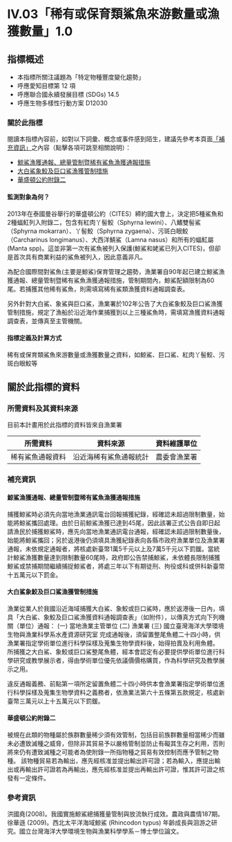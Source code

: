 # IV.03「稀有或保育類鯊魚來游數量或漁獲數量」1.0


## 指標概述

* 本指標所關注議題為「特定物種豐度變化趨勢」
* 呼應愛知目標第 12 項
* 呼應聯合國永續發展目標 (SDGs) 14.5
* 呼應生物多樣性行動方案 D12030

<script type="text/javascript" src="http://cdn.mathjax.org/mathjax/latest/MathJax.js?config=TeX-AMS-MML_HTMLorMML"></script>


### 關於此指標

閱讀本指標內容前，如對以下詞彙、概念或事件感到陌生，建議先參考本頁面[「補充資訊」](#補充資訊)之內容（點擊各項可跳至相關說明）：

* [鯨鯊漁獲通報、總量管制暨稀有鯊魚漁獲通報措施](#鯨鯊漁獲通報、總量管制暨稀有鯊魚漁獲通報措施)
* [大白鯊象鮫及巨口鯊漁獲管制措施](#大白鯊象鮫及巨口鯊漁獲管制措施)
* [華盛頓公約附錄二](#華盛頓公約附錄二)

#### 監測對象為何？

2013年在泰國曼谷舉行的華盛頓公約（CITES）締約國大會上，決定把5種鯊魚和2種蝠魟列入附錄二，包含有紅肉丫髻鮫（Sphyrna lewini）、八鰭雙髻鯊（Sphyrna mokarran）、丫髻鮫（Sphyrna zygaena）、污斑白眼鮫（Carcharinus longimanus）、大西洋鯖鯊（Lamna nasus）和所有的蝠魟屬(Manta spp)。這並非第一次有鯊魚被列入保護(鯨鯊和姥鯊已列入CITES)，但卻是首次具有商業利益的鯊魚被列入，因此意義非凡。

為配合國際間對鯊魚(主要是鯨鯊)保育管理之趨勢，漁業署自90年起已建立鯨鯊漁獲通報、總量管制暨稀有鯊魚漁獲通報措施，管制期間內，鯨鯊配額限制為60尾。若捕獲其他稀有鯊魚，則需填寫稀有鯊類漁獲資料通報調查表。

另外針對大白鯊、象鯊與巨口鯊，漁業署於102年公告了大白鯊象鮫及巨口鯊漁獲管制措施，規定了漁船於沿近海作業捕獲到以上三種鯊魚時，需填寫漁獲資料通報調查表，並傳真至主管機關。

#### 指標定義及計算方式

稀有或保育類鯊魚來游數量或漁獲數量之資料，如鯨鯊、巨口鯊、紅肉丫髻鮫、污斑白眼鮫等


## 關於此指標的資料

### 所需資料及其資料來源

目前本計畫用於此指標的資料皆來自漁業署

| 所需資料 | 資料來源 | 資料維護單位 |
|-----|-----|-----|
| 稀有鯊魚通報資料 |沿近海稀有鯊魚通報統計 | 農委會漁業署 |





### 補充資訊

#### 鯨鯊漁獲通報、總量管制暨稀有鯊魚漁獲通報措施
捕獲鯨鯊時必須先向當地漁業通訊電台回報捕獲紀錄，經確認未超過限制數量，始能將鯨鯊攜回處理。由於日前鯨鯊漁獲已達到45尾，因此該署正式公告自即日起請漁民於捕獲鯨鯊時，應先向當地漁業通訊電台通報，經確認未超過限制數量後，始能將鯨鯊攜回；另於返港後仍須填具漁獲紀錄表向各縣市政府漁業單位及漁業署通報，未依規定通報者，將核處新臺幣1萬5千元以上及7萬5千元以下罰鍰。當統計鯨鯊漁獲數量達到限制數量60尾時，政府即公告禁捕鯨鯊，未依體長限制捕獲鯨鯊或禁捕期間繼續捕捉鯨鯊者，將處三年以下有期徒刑、拘役或科或併科新臺幣十五萬元以下罰金。 
#### 大白鯊象鮫及巨口鯊漁獲管制措施
漁業從業人於我國沿近海域捕獲大白鯊、象鮫或巨口鯊時，應於返港後一日內，填具「大白鯊、象鮫及巨口鯊漁獲資料通報調查表」（如附件），以傳真方式向下列機關（單位）通報：
(一) 當地漁業主管單位
(二) 漁業署
(三) 國立臺灣海洋大學環境生物與漁業科學系水產資源研究室
完成通報後，須留置整尾魚體二十四小時，供漁業署指定學術單位進行科學採樣及蒐集生物學資料後，始得拍賣及利用魚體。
所捕獲之大白鯊、象鮫或巨口鯊整尾魚體，經本會認定有必要提供學術單位進行科學研究或教學展示者，得由學術單位優先依議價價格購買，作為科學研究及教學展示之用。

違反通報義務、前點第一項所定留置魚體二十四小時供本會漁業署指定學術單位進行科學採樣及蒐集生物學資料之義務者，依漁業法第六十五條第五款規定，核處新臺幣三萬元以上十五萬元以下罰鍰。 
#### 華盛頓公約附錄二
被規在此類的物種屬於族群數量稀少須有效管制，包括目前族群數量相當稀少而雖未必遭致滅種之威脅，但除非其貿易予以嚴格管制並防止有礙其生存之利用，否則將來仍有遭致滅種之可能者為使附錄一所指物種之貿易有效控制而應予管制之物種。
該物種貿易若為輸出，應先經核准並提出輸出許可證；若為輸入，應提出輸出或再輸出許可證若為再輸出，應先經核准並提出再輸出許可證，惟其許可證之核發有一定條件。

### 參考資訊
洪國堯(2008)。我國實施鯨鯊總捕獲量管制與放流執行成效。農政與農情187期。
徐華遜 (2009)。西北太平洋海域鯨鯊 (Rhincodon typus) 年齡成長與洄游之研究。國立台灣海洋大學環境生物與漁業科學學系－博士學位論文。